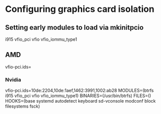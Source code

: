 # Configuring graphics card isolation


## Setting early modules to load via mkinitpcio
i915 vfio_pci vfio vfio_iommu_type1
## AMD
vfio-pci.ids=


### Nvidia
vfio-pci.ids=10de:2204,10de:1aef,1462:3991,1002:ab28
MODULES=(btrfs i915 vfio_pci vfio vfio_iommu_type1)
BINARIES=(/usr/bin/btrfs)
FILES=()
HOOKS=(base systemd autodetect keyboard sd-vconsole modconf block filesystems fsck)

